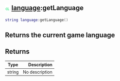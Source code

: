 ## ![client](.gitbook/assets/client.png) [language](./home/language):getLanguage

```lua
string language:getLanguage()
```

Returns the current game language
------
## Returns

| Type   | Description |
| ------ | ----------: |
| string | No description |

